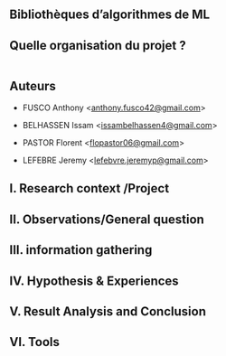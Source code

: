 ```text

```

## Bibliothèques d’algorithmes de ML

## Quelle organisation du projet ?

```text

```

## Auteurs

* FUSCO  Anthony &lt;anthony.fusco42@gmail.com&gt;

* BELHASSEN Issam &lt;issambelhassen4@gmail.com&gt;

* PASTOR Florent &lt;flopastor06@gmail.com&gt;

* LEFEBRE  Jeremy &lt;lefebvre.jeremyp@gmail.com&gt;

## I. Research context /Project



## II. Observations/General question



## III. information gathering



## IV. Hypothesis & Experiences



## V. Result Analysis and Conclusion



## VI. Tools 





